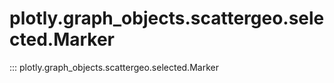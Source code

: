# plotly.graph_objects.scattergeo.selected.Marker

::: plotly.graph_objects.scattergeo.selected.Marker
